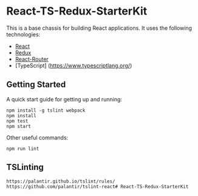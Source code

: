 # React-TS-Redux-StarterKit

This is a base chassis for building React applications.  It uses the following technologies:

  * [React](https://facebook.github.io/react/)
  * [Redux](http://redux.js.org/)
  * [React-Router](http://ricostacruz.com/cheatsheets/react-router.html)
  * [TypeScript] (https://www.typescriptlang.org/)

## Getting Started

A quick start guide for getting up and running:

    npm install -g tslint webpack
    npm install
    npm test
    npm start

Other useful commands:

    npm run lint

## TSLinting
    https://palantir.github.io/tslint/rules/
    https://github.com/palantir/tslint-react# React-TS-Redux-StarterKit
